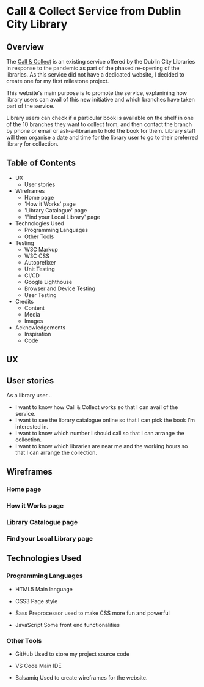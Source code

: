 Call & Collect Service from Dublin City Library
======


Overview
------

The [Call & Collect](https://stefcruz.github.io/ci_milestone1/) is an existing service offered by the Dublin City Libraries in response to the pandemic as part of the phased re-opening of the libraries. As this service did not have a dedicated website, I decided to create one for my first milestone project. 

This website's main purpose is to promote the service, explanining how library users can avail of this new initiative and which branches have taken part of the service. 

Library users can check if a particular book is available on the shelf in one of the 10 branches they want to collect from, and then contact the branch by phone or email or ask-a-librarian to hold the book for them. Library staff will then organise a date and time for the library user to go to their preferred library for collection.

Table of Contents
------

- UX
    - User stories
- Wireframes
    - Home page
    - 'How it Works' page
    - 'Library Catalogue' page
    - 'Find your Local Library' page
- Technologies Used
    - Programming Languages
    - Other Tools
- Testing
    - W3C Markup
    - W3C CSS
    - Autoprefixer
    - Unit Testing
    - CI/CD
    - Google Lighthouse
    - Browser and Device Testing
    - User Testing
- Credits
    - Content
    - Media
    - Images
- Acknowledgements
    - Inspiration
    - Code

UX
------

## User stories

As a library user...

 - I want to know how Call & Collect works so that I can avail of the service.
 - I want to see the library catalogue online so that I can pick the book I’m interested in.
 - I want to know which number I should call so that I can arrange the collection.
 - I want to know which libraries are near me and the working hours so that I can arrange the collection.



Wireframes
------

### Home page


### How it Works page


### Library Catalogue page


### Find your Local Library page



Technologies Used
------

### Programming Languages

- HTML5
   Main language

- CSS3
   Page style

- Sass
   Preprocessor used to make CSS more fun and powerful

- JavaScript
   Some front end functionalities 



### Other Tools

- GitHub
   Used to store my project source code

- VS Code
   Main IDE

- Balsamiq
   Used to create wireframes for the website.
